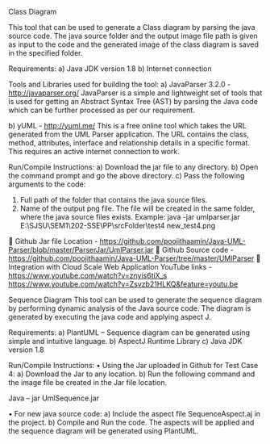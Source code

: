 Class Diagram

This tool that can be used to generate a Class diagram by parsing the java source code. The java source folder and the output image file path is given as input to the code and the generated image of the class diagram is saved in the specified folder.

Requirements:
a)	Java JDK version 1.8
b)	Internet connection

Tools and Libraries used for building the tool:
a)	JavaParser 3.2.0 - http://javaparser.org/
JavaParser is a simple and lightweight set of tools that is used for getting an Abstract Syntax Tree (AST) by parsing the Java code which can be further processed as per our requirement.

b)	yUML - http://yuml.me/
This is a free online tool which takes the URL generated from the UML Parser application.
The URL contains the class, method, attributes, interface and relationship details in a specific format. This requires an active internet connection to work.

Run/Compile Instructions:
a)	Download the jar file to any directory.
b)	Open the command prompt and go the above directory.
c)	Pass the following arguments to the code:
1.	Full path of the folder that contains the java source files. 
2.	Name of the output png file.
The file will be created in the same folder, where the java source files exists.
Example:
	 java -jar umlparser.jar E:\SJSU\SEM1\202-SSE\PP\srcFolder\test4 new_test4.png

	Github Jar file Location - https://github.com/poojithaamin/Java-UML-Parser/blob/master/ParserJar/UmlParser.jar
	Github Source code  - https://github.com/poojithaamin/Java-UML-Parser/tree/master/UMlParser
	Integration with Cloud Scale Web Application YouTube links - https://www.youtube.com/watch?v=znyis6tiX_s
https://www.youtube.com/watch?v=Zsvzb21HLKQ&feature=youtu.be

Sequence Diagram
This tool can be used to generate the sequence diagram by performing dynamic analysis of the Java source code. The diagram is generated by executing the java code and applying aspect J. 

Requirements:
a)	PlantUML – Sequence diagram can be generated using simple and intuitive language.
b)	AspectJ Runtime Library
c)	Java JDK version 1.8

Run/Compile Instructions:
•	Using the Jar uploaded in Github for Test Case 4:
a)	Download the Jar to any location.
b)	Run the following command and the image file be created in the Jar file location.

Java – jar UmlSequence.jar

•	For new java source code:
a)	Include the aspect file SequenceAspect.aj in the project.
b)	Compile and Run the code. The aspects will be applied and the sequence diagram will be generated using PlantUML.

